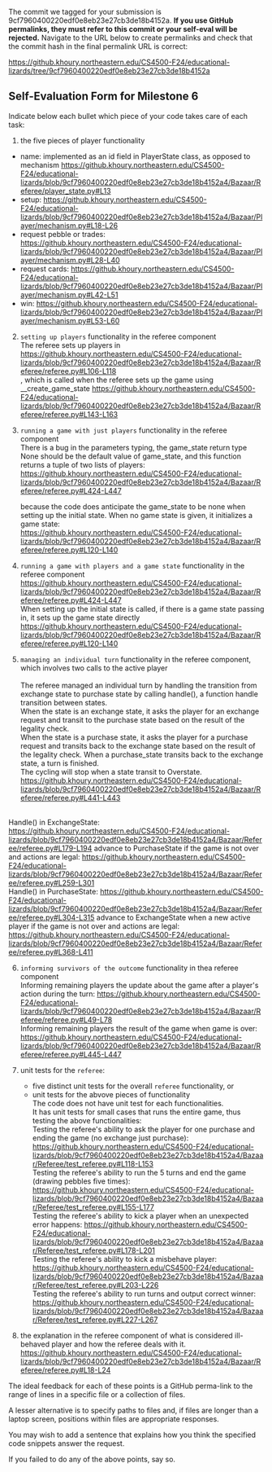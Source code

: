 The commit we tagged for your submission is 9cf7960400220edf0e8eb23e27cb3de18b4152a.
**If you use GitHub permalinks, they must refer to this commit or your self-eval will be rejected.**
Navigate to the URL below to create permalinks and check that the commit hash in the final permalink URL is correct:

https://github.khoury.northeastern.edu/CS4500-F24/educational-lizards/tree/9cf7960400220edf0e8eb23e27cb3de18b4152a

## Self-Evaluation Form for Milestone 6

Indicate below each bullet which piece of your code takes care of each task:

1. the five pieces of player functionality
- name: implemented as an id field in PlayerState class, as opposed to mechanism https://github.khoury.northeastern.edu/CS4500-F24/educational-lizards/blob/9cf7960400220edf0e8eb23e27cb3de18b4152a4/Bazaar/Referee/player_state.py#L13
- setup: https://github.khoury.northeastern.edu/CS4500-F24/educational-lizards/blob/9cf7960400220edf0e8eb23e27cb3de18b4152a4/Bazaar/Player/mechanism.py#L18-L26
- request pebble or trades: https://github.khoury.northeastern.edu/CS4500-F24/educational-lizards/blob/9cf7960400220edf0e8eb23e27cb3de18b4152a4/Bazaar/Player/mechanism.py#L28-L40
- request cards: https://github.khoury.northeastern.edu/CS4500-F24/educational-lizards/blob/9cf7960400220edf0e8eb23e27cb3de18b4152a4/Bazaar/Player/mechanism.py#L42-L51
- win: https://github.khoury.northeastern.edu/CS4500-F24/educational-lizards/blob/9cf7960400220edf0e8eb23e27cb3de18b4152a4/Bazaar/Player/mechanism.py#L53-L60
2. `setting up players` functionality in the referee component 
<br> The referee sets up players in 
https://github.khoury.northeastern.edu/CS4500-F24/educational-lizards/blob/9cf7960400220edf0e8eb23e27cb3de18b4152a4/Bazaar/Referee/referee.py#L106-L118
<br> , which is called when the referee sets up the game using  __create_game_state
https://github.khoury.northeastern.edu/CS4500-F24/educational-lizards/blob/9cf7960400220edf0e8eb23e27cb3de18b4152a4/Bazaar/Referee/referee.py#L143-L163

3. `running a game with just players` functionality in the referee component
   <br>There is a bug in the parameters typing, the game_state return type None should be the default value  of game_state, and this function returns a tuple of two lists of players:
   https://github.khoury.northeastern.edu/CS4500-F24/educational-lizards/blob/9cf7960400220edf0e8eb23e27cb3de18b4152a4/Bazaar/Referee/referee.py#L424-L447
   
   because the code does anticipate the  game_state to be none when setting up the initial state. When no game state is given, it initializes a game state:
   <br> https://github.khoury.northeastern.edu/CS4500-F24/educational-lizards/blob/9cf7960400220edf0e8eb23e27cb3de18b4152a4/Bazaar/Referee/referee.py#L120-L140


4. `running a game with players and a game state` functionality in the referee component
   <br> https://github.khoury.northeastern.edu/CS4500-F24/educational-lizards/blob/9cf7960400220edf0e8eb23e27cb3de18b4152a4/Bazaar/Referee/referee.py#L424-L447
   <br> When setting up the initial state is called, if there is a game state passing in, it sets up the game state directly
https://github.khoury.northeastern.edu/CS4500-F24/educational-lizards/blob/9cf7960400220edf0e8eb23e27cb3de18b4152a4/Bazaar/Referee/referee.py#L120-L140



5. `managing an individual turn` functionality in the referee component, which involves two calls to the active player
  <br><br> The referee managed an individual turn by handling the transition from exchange state to purchase state by calling handle(), a function handle transition between states.
<br> When the state is an exchange state, it asks the player for an exchange request and transit to the purchase state based on the result of the legality check.
<br> When the state is a purchase state, it asks the player for a purchase request and transits back to the exchange state based on the result of the legality check. When a purchase_state transits back to the exchange state, a turn is finished.   <br> The cycling will stop when a state transit to Overstate.
https://github.khoury.northeastern.edu/CS4500-F24/educational-lizards/blob/9cf7960400220edf0e8eb23e27cb3de18b4152a4/Bazaar/Referee/referee.py#L441-L443

  <br> Handle() in ExchangeState:
https://github.khoury.northeastern.edu/CS4500-F24/educational-lizards/blob/9cf7960400220edf0e8eb23e27cb3de18b4152a4/Bazaar/Referee/referee.py#L179-L194
   advance to PurchaseState if the game is not over and actions are legal:
https://github.khoury.northeastern.edu/CS4500-F24/educational-lizards/blob/9cf7960400220edf0e8eb23e27cb3de18b4152a4/Bazaar/Referee/referee.py#L259-L301
<br> Handle() in PurchaseState:
https://github.khoury.northeastern.edu/CS4500-F24/educational-lizards/blob/9cf7960400220edf0e8eb23e27cb3de18b4152a4/Bazaar/Referee/referee.py#L304-L315
advance to ExchangeState when a new active player if the game is not over and actions are legal:
https://github.khoury.northeastern.edu/CS4500-F24/educational-lizards/blob/9cf7960400220edf0e8eb23e27cb3de18b4152a4/Bazaar/Referee/referee.py#L368-L411
   

6. `informing survivors of the outcome` functionality in thea referee component
<br> Informing remaining players the update about the game after a player's action during the turn:
https://github.khoury.northeastern.edu/CS4500-F24/educational-lizards/blob/9cf7960400220edf0e8eb23e27cb3de18b4152a4/Bazaar/Referee/referee.py#L49-L78
<br> Informing remaining players the result of the game when game is over:
https://github.khoury.northeastern.edu/CS4500-F24/educational-lizards/blob/9cf7960400220edf0e8eb23e27cb3de18b4152a4/Bazaar/Referee/referee.py#L445-L447


8. unit tests for the `referee`:

   - five distinct unit tests for the overall `referee` functionality, or
   - unit tests for the abvove pieces of functionality
<br> The code does not have unit test for each functionalities.
<br> It has  unit tests for small cases that runs the entire game, thus testing the above functionalities:
<br> Testing the referee's ability to ask the player for one purchase and ending the game (no exchange just purchase):
   https://github.khoury.northeastern.edu/CS4500-F24/educational-lizards/blob/9cf7960400220edf0e8eb23e27cb3de18b4152a4/Bazaar/Referee/test_referee.py#L118-L153
<br> Testing the referee's ability to run the 5 turns and end the game (drawing pebbles five times):
   https://github.khoury.northeastern.edu/CS4500-F24/educational-lizards/blob/9cf7960400220edf0e8eb23e27cb3de18b4152a4/Bazaar/Referee/test_referee.py#L155-L177
<br> Testing the referee's ability to kick a player when an unexpected error happens: 
https://github.khoury.northeastern.edu/CS4500-F24/educational-lizards/blob/9cf7960400220edf0e8eb23e27cb3de18b4152a4/Bazaar/Referee/test_referee.py#L178-L201
<br> Testing the referee's ability to kick a misbehave player:
https://github.khoury.northeastern.edu/CS4500-F24/educational-lizards/blob/9cf7960400220edf0e8eb23e27cb3de18b4152a4/Bazaar/Referee/test_referee.py#L203-L226
<br> Testing the referee's ability to run turns and output correct winner:
https://github.khoury.northeastern.edu/CS4500-F24/educational-lizards/blob/9cf7960400220edf0e8eb23e27cb3de18b4152a4/Bazaar/Referee/test_referee.py#L227-L267



   
9. the explanation in the referee component of what is considered ill-behaved player and how the referee deals with it.
https://github.khoury.northeastern.edu/CS4500-F24/educational-lizards/blob/9cf7960400220edf0e8eb23e27cb3de18b4152a4/Bazaar/Referee/referee.py#L18-L24


The ideal feedback for each of these points is a GitHub perma-link to
the range of lines in a specific file or a collection of files.

A lesser alternative is to specify paths to files and, if files are
longer than a laptop screen, positions within files are appropriate
responses.

You may wish to add a sentence that explains how you think the
specified code snippets answer the request.

If you failed to do any of the above points, say so.


